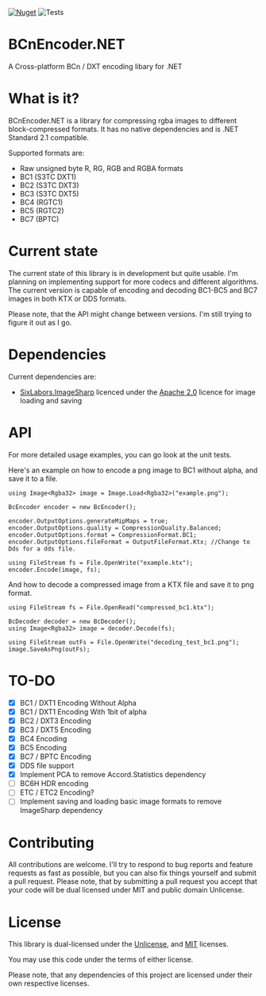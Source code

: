 [![Nuget](https://img.shields.io/nuget/v/BCnEncoder.Net)](https://www.nuget.org/packages/BCnEncoder.Net/)
![Tests](https://github.com/Nominom/BCnEncoder.NET/workflows/Tests/badge.svg)

# BCnEncoder.NET
A Cross-platform BCn / DXT encoding libary for .NET

# What is it?
BCnEncoder.NET is a library for compressing rgba images to different block-compressed formats. It has no native dependencies and is .NET Standard 2.1 compatible.

Supported formats are:
 - Raw unsigned byte R, RG, RGB and RGBA formats
 - BC1 (S3TC DXT1)
 - BC2 (S3TC DXT3)
 - BC3 (S3TC DXT5)
 - BC4 (RGTC1)
 - BC5 (RGTC2)
 - BC7 (BPTC)

# Current state
The current state of this library is in development but quite usable. I'm planning on implementing support for more codecs and 
different algorithms. The current version is capable of encoding and decoding BC1-BC5 and BC7 images in both KTX or DDS formats.

Please note, that the API might change between versions. I'm still trying to figure it out as I go.
# Dependencies
Current dependencies are:
* [SixLabors.ImageSharp](https://github.com/SixLabors/ImageSharp) licenced under the [Apache 2.0](https://www.apache.org/licenses/LICENSE-2.0) licence for image loading and saving

# API
For more detailed usage examples, you can go look at the unit tests. 

Here's an example on how to encode a png image to BC1 without alpha, and save it to a file.
```CSharp
using Image<Rgba32> image = Image.Load<Rgba32>("example.png");

BcEncoder encoder = new BcEncoder();

encoder.OutputOptions.generateMipMaps = true;
encoder.OutputOptions.quality = CompressionQuality.Balanced;
encoder.OutputOptions.format = CompressionFormat.BC1;
encoder.OutputOptions.fileFormat = OutputFileFormat.Ktx; //Change to Dds for a dds file.

using FileStream fs = File.OpenWrite("example.ktx");
encoder.Encode(image, fs);
```

And how to decode a compressed image from a KTX file and save it to png format.
```CSharp
using FileStream fs = File.OpenRead("compressed_bc1.ktx");

BcDecoder decoder = new BcDecoder();
using Image<Rgba32> image = decoder.Decode(fs);

using FileStream outFs = File.OpenWrite("decoding_test_bc1.png");
image.SaveAsPng(outFs);
```

# TO-DO

- [x] BC1 / DXT1 Encoding Without Alpha
- [x] BC1 / DXT1 Encoding With 1bit of alpha
- [x] BC2 / DXT3 Encoding
- [x] BC3 / DXT5 Encoding
- [x] BC4 Encoding
- [x] BC5 Encoding
- [x] BC7 / BPTC Encoding
- [x] DDS file support
- [x] Implement PCA to remove Accord.Statistics dependency
- [ ] BC6H HDR encoding
- [ ] ETC / ETC2 Encoding?
- [ ] Implement saving and loading basic image formats to remove ImageSharp dependency

# Contributing
All contributions are welcome. I'll try to respond to bug reports and feature requests as fast as possible, but you can also fix things yourself and submit a pull request. Please note, that by submitting a pull request you accept that your code will be dual licensed under MIT and public domain Unlicense.

# License
This library is dual-licensed under the [Unlicense](https://unlicense.org/), and [MIT](https://opensource.org/licenses/MIT) licenses.

You may use this code under the terms of either license.

Please note, that any dependencies of this project are licensed under their own respective licenses.
